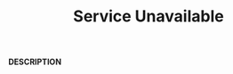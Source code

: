 ﻿---
category: 5xx
code: 503
cover: https://firebasestorage.googleapis.com/v0/b/capy-http.appspot.com/o/Capy503.gif?alt=media
coverAlt: Service Unavailable
description: Service Unavailable
pubDate: 2014-06-01
tags:
- 5xx
title: Service Unavailable
---

__DESCRIPTION__